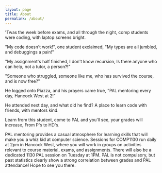 ```yaml
---
layout: page
title: About
permalink: /about/
---
```


'Twas the week before exams,
and all through the night,
comp students were coding,
with laptop screens bright.

"My code doesn't work!",
one student exclaimed,
"My types are all jumbled,
and debuggings a pain!"

"My assignment's half finished,
I don't know recursion,
Is there anyone who can help,
not a tutor, a person?!"

"Someone who struggled,
 someone like me,
who has survived the course,
and is now free?"

He logged onto Piazza,
and his prayers came true,
"PAL mentoring every day,
Hancock West at 2!"

He attended next day,
and what did he find?
A place to learn code with friends,
with mentors kind.

Learn from this student,
come to PAL and you'll see,
your grades will increase,
From P's to HD's.


PAL mentoring provides a casual atmosphere for learning skills that will make you a whiz kid at computer science. Sessions for COMP1100 run daily at 2pm in Hancock West, where you will work in groups on activities relevant to course material, exams, and assignments. There will also be a dedicated 1130 PAL session on Tuesday at 1PM. PAL is not compulsory, but past statistics clearly show a strong correlation between grades and PAL attendance!
Hope to see you there.
